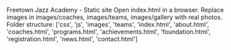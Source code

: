 Freetown Jazz Academy - Static site
Open index.html in a browser. Replace images in images/coaches, images/teams, images/gallery with real photos.
Folder structure:
['css', 'js', 'images', 'teams', 'index.html', 'about.html', 'coaches.html', 'programs.html', 'achievements.html', 'foundation.html', 'registration.html', 'news.html', 'contact.html']
